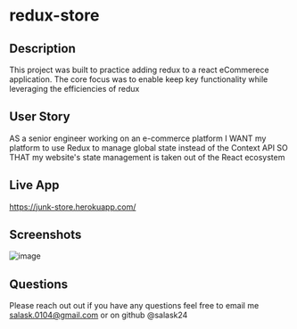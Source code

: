 # redux-store

## Description
This project was built to practice adding redux to a react eCommerece application. The core focus was to enable keep key functionality while leveraging the efficiencies of redux

## User Story
AS a senior engineer working on an e-commerce platform
I WANT my platform to use Redux to manage global state instead of the Context API
SO THAT my website's state management is taken out of the React ecosystem


## Live App
https://junk-store.herokuapp.com/

## Screenshots
![image](/Users/salask/Desktop/projects/redux-store/client/public/images/junk.png)


## Questions
Please reach out out if you have any questions feel free to email me salask.0104@gmail.com or on github @salask24